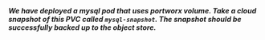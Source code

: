 </br>

##### We have deployed a mysql pod that uses portworx volume. Take a cloud snapshot of this PVC called `mysql-snapshot`. The snapshot should be successfully backed up to the object store.
